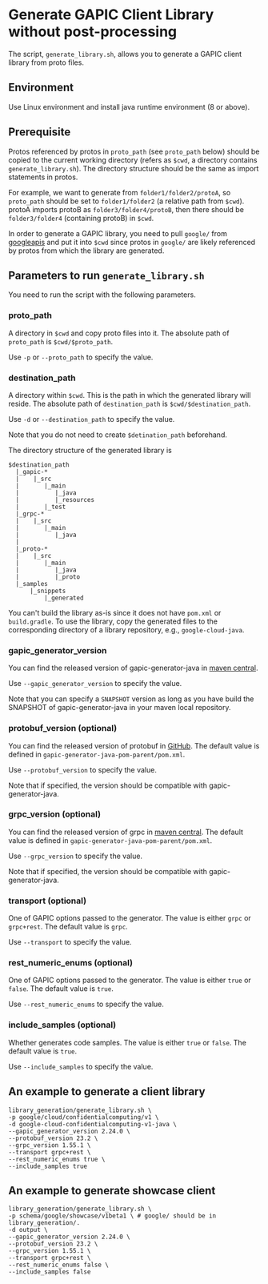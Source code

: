 # Generate GAPIC Client Library without post-processing

The script, `generate_library.sh`, allows you to generate a GAPIC client library from proto files.

## Environment

Use Linux environment and install java runtime environment (8 or above).

## Prerequisite
Protos referenced by protos in `proto_path` (see `proto_path` below) should be copied to the current
working directory (refers as `$cwd`, a directory contains `generate_library.sh`).
The directory structure should be the same as import statements in protos.

For example, we want to generate from `folder1/folder2/protoA`, so `proto_path` 
should be set to `folder1/folder2` (a relative path from `$cwd`). 
protoA imports protoB as `folder3/folder4/protoB`, then there should 
be `folder3/folder4` (containing protoB) in `$cwd`.

In order to generate a GAPIC library, you need to pull `google/` from [googleapis](https://github.com/googleapis/googleapis)
and put it into `$cwd` since protos in `google/` are likely referenced by 
protos from which the library are generated.

## Parameters to run `generate_library.sh`

You need to run the script with the following parameters.

### proto_path
A directory in `$cwd` and copy proto files into it. 
The absolute path of `proto_path` is `$cwd/$proto_path`. 

Use `-p` or `--proto_path` to specify the value.

### destination_path 
A directory within `$cwd`. 
This is the path in which the generated library will reside. 
The absolute path of `destination_path` is `$cwd/$destination_path`. 

Use `-d` or `--destination_path` to specify the value.
   
Note that you do not need to create `$detination_path` beforehand.

The directory structure of the generated library is
```
$destination_path
  |_gapic-*
  |    |_src
  |       |_main
  |          |_java
  |          |_resources
  |       |_test
  |_grpc-*
  |    |_src
  |       |_main
  |          |_java
  |    
  |_proto-*
  |    |_src
  |       |_main
  |          |_java
  |          |_proto
  |_samples
      |_snippets
          |_generated
```
You can't build the library as-is since it does not have `pom.xml` or `build.gradle`.
To use the library, copy the generated files to the corresponding directory
of a library repository, e.g., `google-cloud-java`.

### gapic_generator_version
You can find the released version of gapic-generator-java in [maven central](https://repo1.maven.org/maven2/com/google/api/gapic-generator-java/).

Use `--gapic_generator_version` to specify the value.

Note that you can specify a `SNAPSHOT` version as long as you have build the SNAPSHOT of gapic-generator-java in your maven
local repository.

### protobuf_version (optional)
You can find the released version of protobuf in [GitHub](https://github.com/protocolbuffers/protobuf/releases/).
The default value is defined in `gapic-generator-java-pom-parent/pom.xml`.

Use `--protobuf_version` to specify the value.

Note that if specified, the version should be compatible with gapic-generator-java.

### grpc_version (optional)
You can find the released version of grpc in [maven central](https://repo1.maven.org/maven2/io/grpc/protoc-gen-grpc-java/).
The default value is defined in `gapic-generator-java-pom-parent/pom.xml`.

Use `--grpc_version` to specify the value.

Note that if specified, the version should be compatible with gapic-generator-java.

### transport (optional)
One of GAPIC options passed to the generator. The value is either `grpc` or `grpc+rest`.
The default value is `grpc`.

Use `--transport` to specify the value.

### rest_numeric_enums (optional)
One of GAPIC options passed to the generator. The value is either `true` or `false`.
The default value is `true`.

Use `--rest_numeric_enums` to specify the value.

### include_samples (optional)
Whether generates code samples. The value is either `true` or `false`. 
The default value is `true`.

Use `--include_samples` to specify the value.

## An example to generate a client library
```
library_generation/generate_library.sh \
-p google/cloud/confidentialcomputing/v1 \
-d google-cloud-confidentialcomputing-v1-java \
--gapic_generator_version 2.24.0 \
--protobuf_version 23.2 \
--grpc_version 1.55.1 \
--transport grpc+rest \
--rest_numeric_enums true \
--include_samples true
```

## An example to generate showcase client
```
library_generation/generate_library.sh \
-p schema/google/showcase/v1beta1 \ # google/ should be in library_generation/.
-d output \
--gapic_generator_version 2.24.0 \
--protobuf_version 23.2 \
--grpc_version 1.55.1 \
--transport grpc+rest \
--rest_numeric_enums false \
--include_samples false
```
